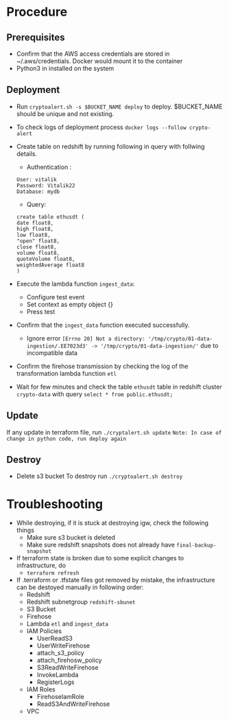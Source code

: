 # Procedure

## Prerequisites
- Confirm that the AWS access credentials are stored in ~/.aws/credentials. Docker would mount it to the container
- Python3 in installed on the system


## Deployment
- Run `cryptoalert.sh -s $BUCKET_NAME deploy` to deploy. $BUCKET_NAME should be unique and not existing.
- To check logs of deployment process
    `docker logs --follow crypto-alert`
- Create table on redshift by running following in query with follwing details.
    - Authentication :
    ```
    User: vitalik
    Password: Vitalik22
    Database: mydb
    ```
    - Query: 
    ```
    create table ethusdt (
    date float8,
    high float8,
    low float8,
    "open" float8,
    close float8,
    volume float8,
    quoteVolume float8,
    weightedAverage float8
    )
    ```
- Execute the lambda function `ingest_data`:
    - Configure test event
    - Set context as empty object {}
    - Press test

- Confirm that the `ingest_data` function executed successfully.
    - Ignore error `[Errno 20] Not a directory: '/tmp/crypto/01-data-ingestion/.EE7023d3' -> '/tmp/crypto/01-data-ingestion/'` due to incompatible data

- Confirm the firehose transmission by checking the log of the transformation lambda function `etl`

- Wait for few minutes and check the table `ethusdt` table in redshift cluster `crypto-data` with query 
    `select * from public.ethusdt;`

## Update 
If any update in terraform file, run `./cryptalert.sh update`
`Note: In case of change in python code, run deploy again`

## Destroy
- Delete s3 bucket 
To destroy run `./cryptoalert.sh destroy`

# Troubleshooting
- While destroying, if it is stuck at destroying igw, check the following things
    - Make sure s3 bucket is deleted
    - Make sure redshift snapshots does not already have `final-backup-snapshot`
- If terraform state is broken due to some explicit changes to infrastructure, do 
    - `terraform refresh`
- If .terraform or .tfstate files got removed by mistake, the infrastructure can be destoyed manually in following order:
    - Redshift
    - Redshift subnetgroup `redshift-sbunet`
    - S3 Bucket
    - Firehose
    - Lambda `etl` and `ingest_data`
    - IAM Policies 
        - UserReadS3
        - UserWriteFirehose
        - attach_s3_policy
        - attach_firehosw_policy
        - S3ReadWriteFirehose
        - InvokeLambda
        - RegisterLogs
    - IAM Roles
        - FirehoseIamRole
        - ReadS3AndWriteFirehose
    - VPC
